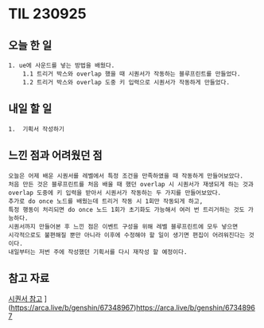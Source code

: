 TIL 230925
======


오늘 한 일
------

	1. ue에 사운드를 넣는 방법을 배웠다.
		1.1 트리거 박스와 overlap 했을 때 시퀀서가 작동하는 블루프린트를 만들었다.
		1.2 트리거 박스와 overlap 도중 키 입력으로 시퀀서가 작동하게 만들었다.
 
내일 할 일
------
	1.  기획서 작성하기



느낀 점과 어려웠던 점
------
```
오늘은 어제 배운 시퀀서를 레벨에서 특정 조건을 만족하였을 때 작동하게 만들어보았다.
처음 만든 것은 블루프린트를 처음 배울 때 했던 overlap 시 시퀀서가 재생되게 하는 것과
overlap 도중에 키 입력을 받아서 시퀀서가 작동하는 두 가지를 만들어보았다.
추가로 do once 노드를 배웠는데 트리거 작동 시 1회만 작동되게 하고,
특정 행동이 처리되면 do once 노드 1회가 초기화도 가능해서 여러 번 트리거하는 것도 가능하다.
시퀀서까지 만들어본 후 느낀 점은 이벤트 구성을 위해 레벨 블루프린트에 모두 넣으면 
시각적으로도 불편해질 뿐만 아니라 이후에 수정해야 할 일이 생기면 편집이 어려워진다는 것이다.
내일부터는 저번 주에 작성했던 기획서를 다시 재작성 할 예정이다.
```

참고 자료
------
 [시퀀서 참고](https://docs.unrealengine.com/4.27/ko/AnimatingObjects/Sequencer/HowTo/TriggeringSequences/)
](https://arca.live/b/genshin/67348967)https://arca.live/b/genshin/67348967
